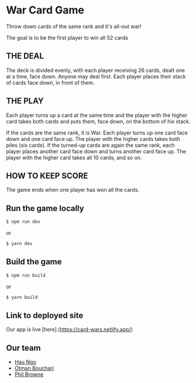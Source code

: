 # War Card Game

Throw down cards of the same rank and it's all-out war!

The goal is to be the first player to win all 52 cards

## THE DEAL

The deck is divided evenly, with each player receiving 26 cards, dealt one at a time, face down. Anyone may deal first. Each player places their stack of cards face down, in front of them.

## THE PLAY

Each player turns up a card at the same time and the player with the higher card takes both cards and puts them, face down, on the bottom of his stack.

If the cards are the same rank, it is War. Each player turns up one card face down and one card face up. The player with the higher cards takes both piles (six cards). If the turned-up cards are again the same rank, each player places another card face down and turns another card face up. The player with the higher card takes all 10 cards, and so on.

## HOW TO KEEP SCORE

The game ends when one player has won all the cards.

## Run the game locally

```bash
$ npm run dev
```

or

```bash
$ yarn dev
```

## Build the game

```bash
$ npm run build
```

or

```bash
$ yarn build
```

## Link to deployed site

Our app is live [here].(https://card-wars.netlify.app/)

## Our team

* [Hau Ngo](https://www.linkedin.com/in/hauqxngo/)
* [Otman Bouchari](https://www.linkedin.com/in/obouchari/)
* [Phil Browne](https://www.linkedin.com/in/philbrownetech/)

